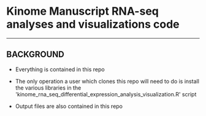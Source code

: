 # Kinome Manuscript RNA-seq analyses and visualizations code

---

## BACKGROUND

* Everything is contained in this repo

* The only operation a user which clones this repo will need to do is install the various libraries in the 'kinome_rna_seq_differential_expression_analysis_visualization.R' script

* Output files are also contained in this repo
